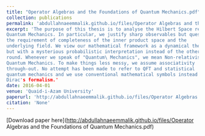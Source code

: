 ```yaml
---
title: "Operator Algebras and the Foundations of Quantum Mechanics.pdf"
collection: publications
permalink: 'abdullahnaeemmalik.github.io/files/Operator Algebras and the Foundations of Quantum Mechanics'
excerpt: 'The purpose of this thesis is to analyse the Hilbert Space requirement for
Quantum Mechanics. In particular, we justify sharp observables but question
the requirement of completeness of the inner product space and the
underlying field. We view our mathematical framework as a dynamical theory
but with a mysterious probabilistic interpretation instead of the otherway
round. Whenever we speak of "Quantum\ Mechanics", we mean Non-relativistic
Quantum Mechanics. To make things less messy, we assume associativity
through-out. No attempt has been made to refer to QFT and statistical
quantum mechanics and we use conventional mathematical symbols instead of
Dirac's formalism.'
date: 2016-04-01
venue: 'Quaid-i-Azam University'
paperurl: 'http://abdullahnaeemmalik.github.io/files/Operator Algebras and the Foundations of Quantum Mechanics.pdf'
citation: 'None'
---
```


[Download paper here](http://abdullahnaeemmalik.github.io/files/Operator Algebras and the Foundations of Quantum Mechanics.pdf)
